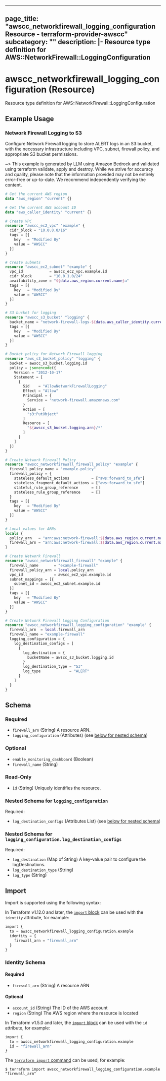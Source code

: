 
---
page_title: "awscc_networkfirewall_logging_configuration Resource - terraform-provider-awscc"
subcategory: ""
description: |-
  Resource type definition for AWS::NetworkFirewall::LoggingConfiguration
---

# awscc_networkfirewall_logging_configuration (Resource)

Resource type definition for AWS::NetworkFirewall::LoggingConfiguration

## Example Usage

### Network Firewall Logging to S3

Configure Network Firewall logging to store ALERT logs in an S3 bucket, with the necessary infrastructure including VPC, subnet, firewall policy, and appropriate S3 bucket permissions.

~> This example is generated by LLM using Amazon Bedrock and validated using terraform validate, apply and destroy. While we strive for accuracy and quality, please note that the information provided may not be entirely error-free or up-to-date. We recommend independently verifying the content.

```terraform
# Get the current AWS region
data "aws_region" "current" {}

# Get the current AWS account ID
data "aws_caller_identity" "current" {}

# Create VPC
resource "awscc_ec2_vpc" "example" {
  cidr_block = "10.0.0.0/16"
  tags = [{
    key   = "Modified By"
    value = "AWSCC"
  }]
}

# Create subnets
resource "awscc_ec2_subnet" "example" {
  vpc_id            = awscc_ec2_vpc.example.id
  cidr_block        = "10.0.1.0/24"
  availability_zone = "${data.aws_region.current.name}a"
  tags = [{
    key   = "Modified By"
    value = "AWSCC"
  }]
}

# S3 bucket for logging
resource "awscc_s3_bucket" "logging" {
  bucket_name = "network-firewall-logs-${data.aws_caller_identity.current.account_id}"
  tags = [{
    key   = "Modified By"
    value = "AWSCC"
  }]
}

# Bucket policy for Network Firewall logging
resource "aws_s3_bucket_policy" "logging" {
  bucket = awscc_s3_bucket.logging.id
  policy = jsonencode({
    Version = "2012-10-17"
    Statement = [
      {
        Sid    = "AllowNetworkFirewallLogging"
        Effect = "Allow"
        Principal = {
          Service = "network-firewall.amazonaws.com"
        }
        Action = [
          "s3:PutObject"
        ]
        Resource = [
          "${awscc_s3_bucket.logging.arn}/*"
        ]
      }
    ]
  })
}

# Create Network Firewall Policy
resource "awscc_networkfirewall_firewall_policy" "example" {
  firewall_policy_name = "example-policy"
  firewall_policy = {
    stateless_default_actions          = ["aws:forward_to_sfe"]
    stateless_fragment_default_actions = ["aws:forward_to_sfe"]
    stateful_rule_group_reference      = []
    stateless_rule_group_reference     = []
  }
  tags = [{
    key   = "Modified By"
    value = "AWSCC"
  }]
}

# Local values for ARNs
locals {
  policy_arn   = "arn:aws:network-firewall:${data.aws_region.current.name}:${data.aws_caller_identity.current.account_id}:firewall-policy/example-policy"
  firewall_arn = "arn:aws:network-firewall:${data.aws_region.current.name}:${data.aws_caller_identity.current.account_id}:firewall/example-firewall"
}

# Create Network Firewall
resource "awscc_networkfirewall_firewall" "example" {
  firewall_name       = "example-firewall"
  firewall_policy_arn = local.policy_arn
  vpc_id              = awscc_ec2_vpc.example.id
  subnet_mappings = [{
    subnet_id = awscc_ec2_subnet.example.id
  }]
  tags = [{
    key   = "Modified By"
    value = "AWSCC"
  }]
}

# Create Network Firewall Logging Configuration
resource "awscc_networkfirewall_logging_configuration" "example" {
  firewall_arn  = local.firewall_arn
  firewall_name = "example-firewall"
  logging_configuration = {
    log_destination_configs = [
      {
        log_destination = {
          bucketName = awscc_s3_bucket.logging.id
        }
        log_destination_type = "S3"
        log_type             = "ALERT"
      }
    ]
  }
}
```

<!-- schema generated by tfplugindocs -->
## Schema

### Required

- `firewall_arn` (String) A resource ARN.
- `logging_configuration` (Attributes) (see [below for nested schema](#nestedatt--logging_configuration))

### Optional

- `enable_monitoring_dashboard` (Boolean)
- `firewall_name` (String)

### Read-Only

- `id` (String) Uniquely identifies the resource.

<a id="nestedatt--logging_configuration"></a>
### Nested Schema for `logging_configuration`

Required:

- `log_destination_configs` (Attributes List) (see [below for nested schema](#nestedatt--logging_configuration--log_destination_configs))

<a id="nestedatt--logging_configuration--log_destination_configs"></a>
### Nested Schema for `logging_configuration.log_destination_configs`

Required:

- `log_destination` (Map of String) A key-value pair to configure the logDestinations.
- `log_destination_type` (String)
- `log_type` (String)

## Import

Import is supported using the following syntax:

In Terraform v1.12.0 and later, the [`import` block](https://developer.hashicorp.com/terraform/language/import) can be used with the `identity` attribute, for example:

```terraform
import {
  to = awscc_networkfirewall_logging_configuration.example
  identity = {
    firewall_arn = "firewall_arn"
  }
}
```

<!-- schema generated by tfplugindocs -->
### Identity Schema

#### Required

- `firewall_arn` (String) A resource ARN

#### Optional

- `account_id` (String) The ID of the AWS account
- `region` (String) The AWS region where the resource is located

In Terraform v1.5.0 and later, the [`import` block](https://developer.hashicorp.com/terraform/language/import) can be used with the `id` attribute, for example:

```terraform
import {
  to = awscc_networkfirewall_logging_configuration.example
  id = "firewall_arn"
}
```

The [`terraform import` command](https://developer.hashicorp.com/terraform/cli/commands/import) can be used, for example:

```shell
$ terraform import awscc_networkfirewall_logging_configuration.example "firewall_arn"
```
